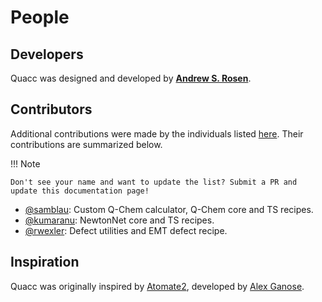 # People

## Developers

Quacc was designed and developed by [**Andrew S. Rosen**](https://cbe.princeton.edu/people/andrew-rosen).

## Contributors

Additional contributions were made by the individuals listed [here](https://github.com/quantum-accelerators/quacc/graphs/contributors). Their contributions are summarized below.

!!! Note

    Don't see your name and want to update the list? Submit a PR and update this documentation page!

- [@samblau](https://github.com/samblau): Custom Q-Chem calculator, Q-Chem core and TS recipes.
- [@kumaranu](https://github.com/kumaranu): NewtonNet core and TS recipes.
- [@rwexler](https://github.com/rwexler): Defect utilities and EMT defect recipe.

## Inspiration

Quacc was originally inspired by [Atomate2](https://github.com/materialsproject/atomate2), developed by [Alex Ganose](https://www.imperial.ac.uk/people/a.ganose).
